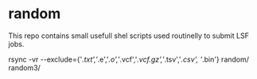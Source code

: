 # random

This repo contains small usefull shel scripts used routinelly to submit LSF jobs. 

rsync -vr --exclude={'*.txt','*.e','*.o','*.vcf','*.vcf.gz','*.tsv','*.csv', '*.bin'} random/ random3/